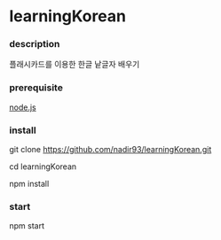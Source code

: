 # learningKorean

### description

플래시카드를 이용한 한글 낱글자 배우기

### prerequisite

[node.js](https://nodejs.org/en/)

### install

git clone https://github.com/nadir93/learningKorean.git

cd learningKorean

npm install

### start

npm start



